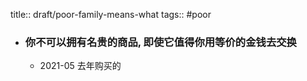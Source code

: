 title:: draft/poor-family-means-what
tags:: #poor

- ### 你不可以拥有名贵的商品, 即使它值得你用等价的金钱去交换
  - 2021-05 去年购买的